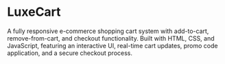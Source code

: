 # LuxeCart
A fully responsive e-commerce shopping cart system with add-to-cart, remove-from-cart, and checkout functionality. Built with HTML, CSS, and JavaScript, featuring an interactive UI, real-time cart updates, promo code application, and a secure checkout process.
